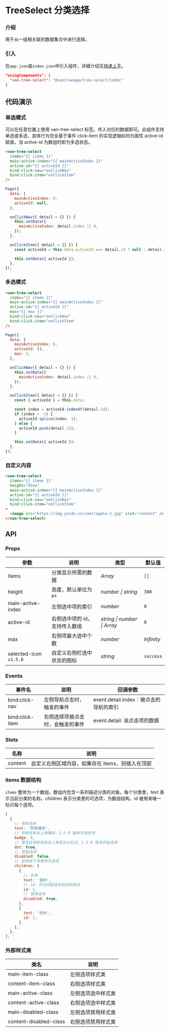 # TreeSelect 分类选择

### 介绍

用于从一组相关联的数据集合中进行选择。

### 引入

在`app.json`或`index.json`中引入组件，详细介绍见[快速上手](#/quickstart#yin-ru-zu-jian)。

```json
"usingComponents": {
  "van-tree-select": "@vant/weapp/tree-select/index"
}
```

## 代码演示

### 单选模式

可以在任意位置上使用 van-tree-select 标签。传入对应的数据即可。此组件支持单选或多选，具体行为完全基于事件 click-item 的实现逻辑如何为属性 active-id 赋值，当 active-id 为数组时即为多选状态。

```html
<van-tree-select
  items="{{ items }}"
  main-active-index="{{ mainActiveIndex }}"
  active-id="{{ activeId }}"
  bind:click-nav="onClickNav"
  bind:click-item="onClickItem"
/>
```

```javascript
Page({
  data: {
    mainActiveIndex: 0,
    activeId: null,
  },

  onClickNav({ detail = {} }) {
    this.setData({
      mainActiveIndex: detail.index || 0,
    });
  },

  onClickItem({ detail = {} }) {
    const activeId = this.data.activeId === detail.id ? null : detail.id;

    this.setData({ activeId });
  },
});
```

### 多选模式

```html
<van-tree-select
  items="{{ items }}"
  main-active-index="{{ mainActiveIndex }}"
  active-id="{{ activeId }}"
  max="{{ max }}"
  bind:click-nav="onClickNav"
  bind:click-item="onClickItem"
/>
```

```javascript
Page({
  data: {
    mainActiveIndex: 0,
    activeId: [],
    max: 2,
  },

  onClickNav({ detail = {} }) {
    this.setData({
      mainActiveIndex: detail.index || 0,
    });
  },

  onClickItem({ detail = {} }) {
    const { activeId } = this.data;

    const index = activeId.indexOf(detail.id);
    if (index > -1) {
      activeId.splice(index, 1);
    } else {
      activeId.push(detail.id);
    }

    this.setData({ activeId });
  },
});
```

### 自定义内容

```html
<van-tree-select
  items="{{ items }}"
  height="55vw"
  main-active-index="{{ mainActiveIndex }}"
  active-id="{{ activeId }}"
  bind:click-nav="onClickNav"
  bind:click-item="onClickItem"
>
  <image src="https://img.yzcdn.cn/vant/apple-1.jpg" slot="content" />
</van-tree-select>
```

## API

### Props

| 参数 | 说明 | 类型 | 默认值 |
| --- | --- | --- | --- |
| items | 分类显示所需的数据 | _Array_ | `[]` |
| height | 高度，默认单位为`px` | _number \| string_ | `300` |
| main-active-index | 左侧选中项的索引 | _number_ | `0` |
| active-id | 右侧选中项的 id，支持传入数组 | _string \| number \| Array_ | `0` |
| max | 右侧项最大选中个数 | _number_ | _Infinity_ |
| selected-icon `v1.5.0` | 自定义右侧栏选中状态的图标 | _string_ | `success` |

### Events

| 事件名 | 说明 | 回调参数 |
| --- | --- | --- |
| bind:click-nav | 左侧导航点击时，触发的事件 | event.detail.index：被点击的导航的索引 |
| bind:click-item | 右侧选择项被点击时，会触发的事件 | event.detail: 该点击项的数据 |

### Slots

| 名称    | 说明                                             |
| ------- | ------------------------------------------------ |
| content | 自定义右侧区域内容，如果存在 items，则插入在顶部 |

### items 数据结构

`items` 整体为一个数组，数组内包含一系列描述分类的对象。每个分类里，text 表示当前分类的名称。children 表示分类里的可选项，为数组结构，id 被用来唯一标识每个选项。

```javascript
[
  {
    // 导航名称
    text: '所有城市',
    // 导航名称右上角徽标，1.5.0 版本开始支持
    badge: 3,
    // 是否在导航名称右上角显示小红点，1.5.0 版本开始支持
    dot: true,
    // 禁用选项
    disabled: false,
    // 该导航下所有的可选项
    children: [
      {
        // 名称
        text: '温州',
        // id，作为匹配选中状态的标识
        id: 1,
        // 禁用选项
        disabled: true,
      },
      {
        text: '杭州',
        id: 2,
      },
    ],
  },
];
```

### 外部样式类

| 类名                   | 说明               |
| ---------------------- | ------------------ |
| main-item-class        | 左侧选项样式类     |
| content-item-class     | 右侧选项样式类     |
| main-active-class      | 左侧选项选中样式类 |
| content-active-class   | 右侧选项选中样式类 |
| main-disabled-class    | 左侧选项禁用样式类 |
| content-disabled-class | 右侧选项禁用样式类 |
